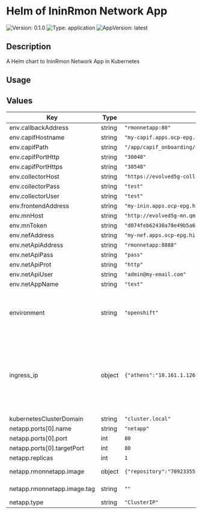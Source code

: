# Helm of IninRmon Network App

![Version: 0.1.0](https://img.shields.io/badge/Version-0.1.0-informational?style=for-the-badge)
![Type: application](https://img.shields.io/badge/Type-application-informational?style=for-the-badge) 
![AppVersion: latest](https://img.shields.io/badge/AppVersion-latest-informational?style=for-the-badge) 

## Description

A Helm chart to IninRmon Network App in Kubernetes

## Usage

## Values

| Key | Type | Default | Description |
|-----|------|---------|-------------|
| env.callbackAddress | string | `"rmonnetapp:80"` |  |
| env.capifHostname | string | `"my-capif.apps.ocp-epg.hi.inet"` |  |
| env.capifPath | string | `"/app/capif_onboarding/"` |  |
| env.capifPortHttp | string | `"30048"` |  |
| env.capifPortHttps | string | `"30548"` |  |
| env.collectorHost | string | `"https://evolved5g-collector.qmon.eu"` |  |
| env.collectorPass | string | `"test"` |  |
| env.collectorUser | string | `"test"` |  |
| env.frontendAddress | string | `"my-inin.apps.ocp-epg.hi.inet"` |  |
| env.mnHost | string | `"http://evolved5g-mn.qmon.eu"` |  |
| env.mnToken | string | `"d074feb62430a78e49b5a6da58cb81827e4229b9e3a4ecb28d2a3e47469871247e15ab95a9f34ac713682cebee1031c4da3a"` |  |
| env.nefAddress | string | `"my-nef.apps.ocp-epg.hi.inet"` |  |
| env.netApiAddress | string | `"rmonnetapp:8888"` |  |
| env.netApiPass | string | `"pass"` |  |
| env.netApiProt | string | `"http"` |  |
| env.netApiUser | string | `"admin@my-email.com"` |  |
| env.netAppName | string | `"test"` |  |
| environment | string | `"openshift"` | The Environment variable. It accepts: 'kuberentes-athens', 'kuberentes-uma', 'openshift' |
| ingress_ip | object | `{"athens":"10.161.1.126","uma":"10.11.23.49"}` | If env: 'kuberentes-athens' or env: 'kuberentes-uma', use the Ip address dude for the kubernetes to your Ingress Controller ej: kubectl -n NAMESPACE_CAPIF get ing s |
| kubernetesClusterDomain | string | `"cluster.local"` |  |
| netapp.ports[0].name | string | `"netapp"` |  |
| netapp.ports[0].port | int | `80` |  |
| netapp.ports[0].targetPort | int | `80` |  |
| netapp.replicas | int | `1` |  |
| netapp.rmonnetapp.image | object | `{"repository":"709233559969.dkr.ecr.eu-central-1.amazonaws.com/evolved5g:ininrmonnetapp","tag":""}` | The docker image repository to use |
| netapp.rmonnetapp.image.tag | string | `""` | @default Chart version |
| netapp.type | string | `"ClusterIP"` |  |






